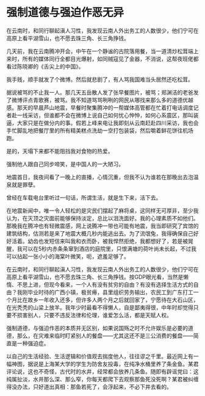 # 强制道德与强迫作恶无异

在云南时，和同行聊起滇人习性，我发现云南人外出务工的人数很少，他们宁可在高原上看平湖雪山，也不愿去珠三角、长三角挣钱。 

几天前，我在云南腾冲开会，中午在一个静谧的古院落用餐，当一道清炒松茸端上来时，所有的媒体同行全都目光爆射，如同贼寇见了金器，不消说，这帮夜班佬都看过陈晓卿的《舌尖上的中国》。 

我手贱，顺手就发了个微博。然后就悲剧了，有人骂我国难当头居然还吃松茸。 

据说被骂的不止我一人。那几天五岳散人发了张早餐图片，被骂；郑渊洁的老爸发了微博评点青歌赛，被骂。我不知道骂骂咧咧的网民从哪找来那么多的道德优越感。那天的早晨芦山地震，早餐时聚集腾冲的一帮媒体高管都在忙着打电话调度记者赴一线采访，但谁都不会在微博上说自己如何忧心忡忡，如何心系震区，那叫装逼，大家只是在做分内的事。假若上峰来电让我即刻从云南赶赴四川采访，我也会手忙脚乱地把餐厅里的所有精美糕点洗劫一空打包装袋，然后嚼着鲜花饼往机场跑。 

是的，天塌下来都不能阻挡我对食物的热爱。 

强制他人跟自己同步啼笑，是中国人的一大陋习。 

地震首日，我夜间看了一晚上的直播，心情沉重，但我不认为谁若在那晚出去泡温泉就是罪孽。 

曾经在车载电台里听过一句话，所谓生活，就是生下来，活下去。 

在地震新闻中，唯一令人轻松的是灾民们摆起了麻将桌，这同样无可厚非，至少我认为，在灭顶之灾面前能够保持淡定，总比以泪洗面好。我的心理素质不如他们。那晚我在腾冲也有轻微震感，网上说腾冲一带也可能有地震，我当即研究了宾馆的建筑结构，估测若是来了地震大概几秒内能逃出去。为了流氓兔，我得确保自己好好活着。幼齿也发短信来叫我和衣而卧，被我悍然拒绝，我都想好了，若是被晃醒，我可以在5秒内赤条条窜到酒店的庭院里，只恨满塘的荷叶尚未长起，不过我可以拈起一张小小的海棠叶微笑，呃，遮羞足够了。 

在云南时，和同行聊起滇人习性，我发现云南人外出务工的人数很少，他们宁可在高原上看平湖雪山，也不愿去珠三角、长三角挣钱。按GDP眼光看，当然是懒惰、不思上进，但现今看来，一个人有没有贫穷的自由？有没有选择生活方式的自由？我刚毕业时待的广西小镇，极贫瘠，县里组织劳务输出，农民工到广东打工一个月比在故乡一年收入还多，但许多人两个月之后就回家了，宁愿待在大石山区，在光秃秃的山梁上放羊。我年少时最看不得懒人，自是鄙夷得很，中年时却觉得只要不损害别人，只要不违反法律和伦理，谁爱怎么活，都是天赋人权。 

强制道德，与强迫作恶的本质并无区别，如果说国殇之时不允许娱乐是必要的道德，那么，在灾难来临时盯紧别人的餐盘——尤其这还不是三公消费的餐盘——简直是一种强迫症。 

以自己的生活经验、生活逻辑和价值观去揣度他人，往往谬之千里。最近网上有一幅神图，据说是上海某大学的学生为防舍友投毒，在纯净水桶里养了条金鱼。某君评论说，这也不奇怪，古代时的水井，经常都会放养几条鱼。随即有辟谣党曰：这纯属扯淡，水井那么深、那么窄，你每天都爬下去观察那鱼死没死啊？某君被纠缠得没办法，只好道出真相：那鱼若死了，会浮起来，不必下井去看的。